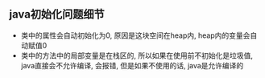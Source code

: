 ## java初始化问题细节

- 类中的属性会自动初始化为0, 原因是这块空间在heap内, heap内的变量会自动赋值0
- 类中的方法中的局部变量是在栈区的, 所以如果在使用前不初始化是垃圾值, java直接会不允许编译, 会报错, 但是如果不使用的话, java是允许编译的

